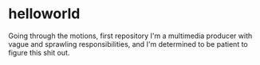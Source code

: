 # helloworld
Going through the motions, first repository
I'm a multimedia producer with vague and sprawling responsibilities, and I'm determined to be patient to figure this shit out.
